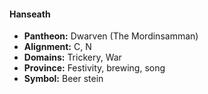 #### Hanseath
- **Pantheon:** Dwarven (The Mordinsamman)
- **Alignment:** C, N
- **Domains:** Trickery, War
- **Province:** Festivity, brewing, song
- **Symbol:** Beer stein